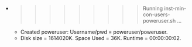 * >>>>>>>>> Running inst-min-con-users-poweruser.sh ...
  * Created poweruser: Username/pwd = poweruser/poweruser.
  * Disk size = 1614020K. Space Used = 36K. Runtime = 00:00:00:02.
